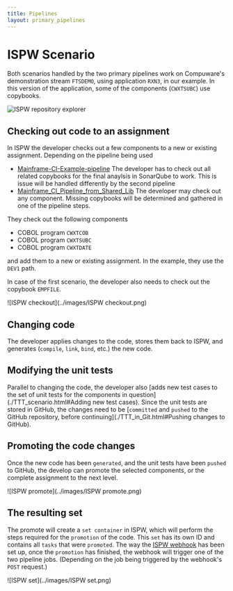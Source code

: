 ```yaml
---
title: Pipelines
layout: primary_pipelines
---
```

# <a id="ISPW Scenario"></a> ISPW Scenario
Both scenarios handled by the two primary pipelines work on Compuware's demonstration stream `FTSDEMO`, using application `RXN3`, in our example. In this version of the application, some of the components (`CWXTSUBC`) use copybooks.

<img src="{{ site.url | append: '/DevOps-Examples/pipelines/images/ISPW repository explorer.png' }}" alt="ISPW repository explorer">

## <a id="Checking out code to an assignment"></a> Checking out code to an assignment
In ISPW the developer checks out a few components to a new or existing assignment. Depending on the pipeline being used 
- [Mainframe-CI-Example-pipeline](../Mainframe-CI-Example-pipeline.html)
The developer has to check out all related copybooks for the final anaylsis in SonarQube to work. This is issue will be handled differently by the second pipeline
- [Mainframe_CI_Pipeline_from_Shared_Lib](../Mainframe_CI_Pipeline_from_Shared_Lib.html)
The developer may check out any component. Missing copybooks will be determined and gathered in one of the pipeline steps.

They check out the following components

- COBOL program `CWXTCOB`
- COBOL program `CWXTSUBC`
- COBOL program `CWXTDATE`

and add them to a new or existing assignment. In the example, they use the `DEV1` path.

In case of the first scenario, the developer also needs to check out the copybook `EMPFILE`.

![ISPW checkout](../images/ISPW checkout.png)

## <a id="Changing code"></a> Changing code
The developer applies changes to the code, stores them back to ISPW, and generates (`compile`, `link`, `bind`, etc.) the new code.

## <a id="Modifying the unit tests"></a> Modifying the unit tests
Parallel to changing the code, the developer also [adds new test cases to the set of unit tests for the components in question](./TTT_scenario.html#Adding new test cases). Since the unit tests are stored in GitHub, the changes need to be [`committed` and `pushed` to the GitHub repository, before continuing](./TTT_in_Git.html#Pushing changes to GitHub).

## <a id="Promoting the code changes"></a> Promoting the code changes
Once the new code has been `generated`, and the unit tests have been `pushed` to GitHub, the develop can promote the selected components, or the complete assignment to the next level.

![ISPW promote](../images/ISPW promote.png)

## <a id="The resulting set"></a> The resulting set
The promote will create a `set container` in ISPW, which will perform the steps required for the `promotion` of the code. This `set` has its own ID and contains all `tasks` that were `promoted`. The way the [ISPW webhook](../tool_configuration/webhook_setup.html) has been set up, once the `promotion` has finished, the webhook will trigger one of the two pipeline jobs. (Depending on the job being triggered by the webhook's `POST` request.)

![ISPW set](../images/ISPW set.png)